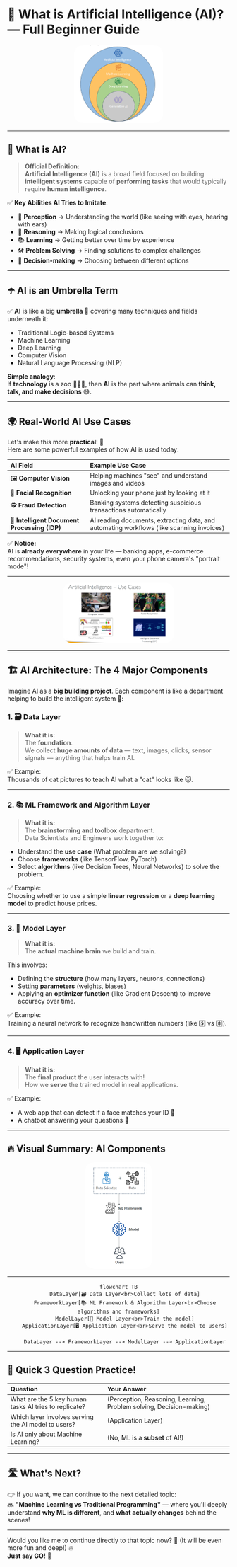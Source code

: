 # 🤖 What is Artificial Intelligence (AI)? — Full Beginner Guide

<div style="text-align: center">
<img src="images/ai.png" alt="What is Artificial Intelligence (AI)? — Full Beginner Guide" style="border-radius: 20px; width: 40%;"/>
</div>

---

## 🧠 **What is AI?**

> **Official Definition:**  
> **Artificial Intelligence (AI)** is a broad field focused on building **intelligent systems** capable of **performing tasks** that would typically require **human intelligence**.

✅ **Key Abilities AI Tries to Imitate**:

- 🧿 **Perception** → Understanding the world (like seeing with eyes, hearing with ears)
- 🧠 **Reasoning** → Making logical conclusions
- 📚 **Learning** → Getting better over time by experience
- 🛠️ **Problem Solving** → Finding solutions to complex challenges
- 🧩 **Decision-making** → Choosing between different options

---

## ☂️ **AI is an Umbrella Term**

✅ **AI** is like a big **umbrella** 🌂 covering many techniques and fields underneath it:

- Traditional Logic-based Systems
- Machine Learning
- Deep Learning
- Computer Vision
- Natural Language Processing (NLP)

**Simple analogy**:  
If **technology** is a zoo 🦁🦓🦒, then **AI** is the part where animals can **think, talk, and make decisions** 😅.

---

## 🌍 **Real-World AI Use Cases**

Let's make this more **practical**! 🚀  
Here are some powerful examples of how AI is used today:

| AI Field                                     | Example Use Case                                                                         |
| :------------------------------------------- | :--------------------------------------------------------------------------------------- |
| 🖼️ **Computer Vision**                       | Helping machines "see" and understand images and videos                                  |
| 👤 **Facial Recognition**                    | Unlocking your phone just by looking at it                                               |
| 🕵️ **Fraud Detection**                       | Banking systems detecting suspicious transactions automatically                          |
| 📑 **Intelligent Document Processing (IDP)** | AI reading documents, extracting data, and automating workflows (like scanning invoices) |

✅ **Notice:**  
AI is **already everywhere** in your life — banking apps, e-commerce recommendations, security systems, even your phone camera's "portrait mode"!

---

<div style="text-align: center">
    <img src="images/ai-use-cases.png" alt="AI use cases" style="border-radius: 20px; width: 50%;"/>
</div>

---

## 🏗️ **AI Architecture: The 4 Major Components**

Imagine AI as a **big building project**. Each component is like a department helping to build the intelligent system 🏢:

### 1. 🗃️ Data Layer

> **What it is:**  
> The **foundation**.  
> We collect **huge amounts of data** — text, images, clicks, sensor signals — anything that helps train AI.

✅ Example:  
Thousands of cat pictures to teach AI what a "cat" looks like 🐱.

---

### 2. 📚 ML Framework and Algorithm Layer

> **What it is:**  
> The **brainstorming and toolbox** department.  
> Data Scientists and Engineers work together to:

- Understand the **use case** (What problem are we solving?)
- Choose **frameworks** (like TensorFlow, PyTorch)
- Select **algorithms** (like Decision Trees, Neural Networks) to solve the problem.

✅ Example:  
Choosing whether to use a simple **linear regression** or a **deep learning model** to predict house prices.

---

### 3. 🧩 Model Layer

> **What it is:**  
> The **actual machine brain** we build and train.

This involves:

- Defining the **structure** (how many layers, neurons, connections)
- Setting **parameters** (weights, biases)
- Applying an **optimizer function** (like Gradient Descent) to improve accuracy over time.

✅ Example:  
Training a neural network to recognize handwritten numbers (like 5️⃣ vs 8️⃣).

---

### 4. 🖥️ Application Layer

> **What it is:**  
> The **final product** the user interacts with!  
> How we **serve** the trained model in real applications.

✅ Example:

- A web app that can detect if a face matches your ID 📸
- A chatbot answering your questions 🤖

---

## 🔥 **Visual Summary: AI Components**

<div style="text-align: center">
    <img src="images/ai-architecture.png" alt="AI Architecture" style="border-radius: 20px; width: 30%;"/>
</div>

---

<div style="text-align: center">

```mermaid
flowchart TB
    DataLayer[🗃️ Data Layer<br>Collect lots of data]
    FrameworkLayer[📚 ML Framework & Algorithm Layer<br>Choose algorithms and frameworks]
    ModelLayer[🧩 Model Layer<br>Train the model]
    ApplicationLayer[🖥️ Application Layer<br>Serve the model to users]

    DataLayer --> FrameworkLayer --> ModelLayer --> ApplicationLayer
```

</div>

---

## 🎯 **Quick 3 Question Practice!**

| Question                                              | Your Answer                                                         |
| :---------------------------------------------------- | :------------------------------------------------------------------ |
| What are the 5 key human tasks AI tries to replicate? | (Perception, Reasoning, Learning, Problem solving, Decision-making) |
| Which layer involves serving the AI model to users?   | (Application Layer)                                                 |
| Is AI only about Machine Learning?                    | (No, ML is a **subset** of AI!)                                     |

---

## 🛣️ **What's Next?**

👉 If you want, we can continue to the next detailed topic:  
🔜 **"Machine Learning vs Traditional Programming"** — where you'll deeply understand **why ML is different**, and **what actually changes** behind the scenes!

---

Would you like me to continue directly to that topic now? 🚀 (It will be even more fun and deep!) 🔥  
**Just say GO!** 🎯
